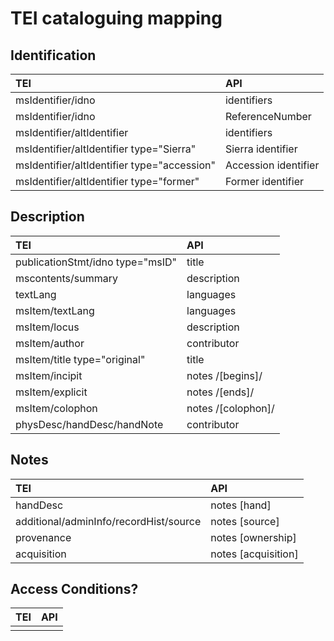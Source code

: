 # TEI cataloguing mapping

## Identification

| TEI | API |
| :--- | :--- |
| msIdentifier/idno | identifiers |
| msIdentifier/idno | ReferenceNumber |
| msIdentifier/altIdentifier | identifiers |
| msIdentifier/altIdentifier type="Sierra" | Sierra identifier |
| msIdentifier/altIdentifier type="accession" | Accession identifier |
| msIdentifier/altIdentifier type="former" | Former identifier |

## Description

| TEI | API |
| :--- | :--- |
| publicationStmt/idno type="msID" | title |
| mscontents/summary | description |
| textLang | languages |
| msItem/textLang | languages |
| msItem/locus | description |
| msItem/author | contributor |
| msItem/title type="original" | title |
| msItem/incipit | notes /[begins]/ |
| msItem/explicit | notes /[ends]/ |
| msItem/colophon | notes /[colophon]/ |
| physDesc/handDesc/handNote | contributor |

## Notes

| TEI | API |
| :--- | :--- |
| handDesc | notes \[hand\] |
| additional/adminInfo/recordHist/source | notes \[source\] |
| provenance | notes \[ownership\] |
| acquisition | notes \[acquisition\] |

## Access Conditions?

| TEI | API |
| :--- | :--- |
|  |  |

